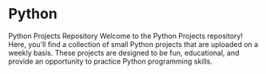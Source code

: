 # Python
Python Projects Repository
Welcome to the Python Projects repository! Here, you'll find a collection of small Python projects that are uploaded on a weekly basis. These projects are designed to be fun, educational, and provide an opportunity to practice Python programming skills.
